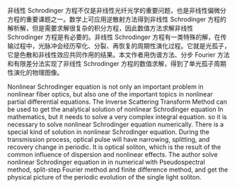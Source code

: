非线性 Schrodinger 方程不仅是非线性光纤光学的重要问题，也是非线性偏微分方程的重要课题之一。数学上可应用逆散射方法得到非线性 Schrodinger 方程的解析解，但是需要求解很复杂的积分方程，因此数值方法求解非线性 Schrodinger 方程是有必要的。非线性 Schrodinger 方程有一类特殊的解，在传输过程中，光脉冲会经历窄化、分裂、再恢复的周期性演化过程。它就是光孤子，它是色散和非线性效应共同作用的结果。本文作者用伪谱方法、分步 Fourier 方法和有限差分法实现了非线性 Schrodinger 方程的数值求解，得到了单光孤子周期性演化的物理图像。

Nonlinear Schrodinger equation is not only an important problem in nonlinear fiber optics, but also one of the important topics in nonlinear partial differential equations. The Inverse Scattering Transform Method can be used to get the analytical solution of nonlinear Schrodinger equation In mathematics, but it needs to solve a very complex integral equation. so it is necessary to solve nonlinear Schrodinger equation numerically. There is a special kind of solution in nonlinear Schrodinger equation. During the transmission process, optical pulse will have narrowing, splitting, and recovery change in periodic. It is optical soliton, which is the result of the common influence of dispersion and nonlinear effects. The author solve nonlinear Schrodinger equation in in numerical with Pseudospectral method, split-step Fourier method and finite difference method, and get the physical picture of the periodic evolution of the single light soliton.